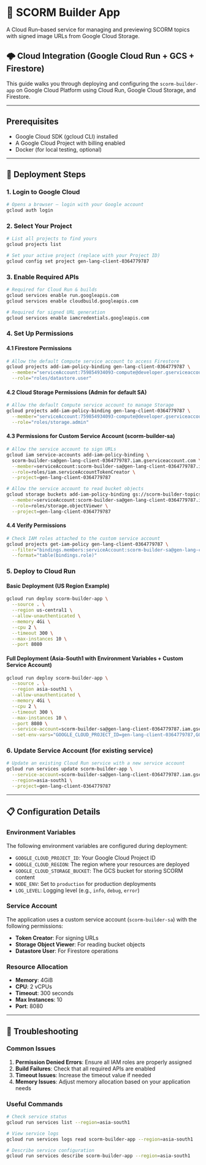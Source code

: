 # 📘 SCORM Builder App

A Cloud Run–based service for managing and previewing SCORM topics with signed image URLs from Google Cloud Storage.

## 🌩️ Cloud Integration (Google Cloud Run + GCS + Firestore)

This guide walks you through deploying and configuring the `scorm-builder-app` on Google Cloud Platform using Cloud Run, Google Cloud Storage, and Firestore.

---

## Prerequisites

- Google Cloud SDK (gcloud CLI) installed
- A Google Cloud Project with billing enabled
- Docker (for local testing, optional)

---

## 🚀 Deployment Steps

### 1. Login to Google Cloud

```bash
# Opens a browser – login with your Google account
gcloud auth login
```

### 2. Select Your Project

```bash
# List all projects to find yours
gcloud projects list

# Set your active project (replace with your Project ID)
gcloud config set project gen-lang-client-0364779787
```

### 3. Enable Required APIs

```bash
# Required for Cloud Run & builds
gcloud services enable run.googleapis.com
gcloud services enable cloudbuild.googleapis.com

# Required for signed URL generation
gcloud services enable iamcredentials.googleapis.com
```

### 4. Set Up Permissions

#### 4.1 Firestore Permissions

```bash
# Allow the default Compute service account to access Firestore
gcloud projects add-iam-policy-binding gen-lang-client-0364779787 \
  --member="serviceAccount:759854934093-compute@developer.gserviceaccount.com" \
  --role="roles/datastore.user"
```

#### 4.2 Cloud Storage Permissions (Admin for default SA)

```bash
# Allow the default Compute service account to manage Storage
gcloud projects add-iam-policy-binding gen-lang-client-0364779787 \
  --member="serviceAccount:759854934093-compute@developer.gserviceaccount.com" \
  --role="roles/storage.admin"
```

#### 4.3 Permissions for Custom Service Account (scorm-builder-sa)

```bash
# Allow the service account to sign URLs
gcloud iam service-accounts add-iam-policy-binding \
  scorm-builder-sa@gen-lang-client-0364779787.iam.gserviceaccount.com \
  --member=serviceAccount:scorm-builder-sa@gen-lang-client-0364779787.iam.gserviceaccount.com \
  --role=roles/iam.serviceAccountTokenCreator \
  --project=gen-lang-client-0364779787

# Allow the service account to read bucket objects
gcloud storage buckets add-iam-policy-binding gs://scorm-builder-topics-bucket \
  --member=serviceAccount:scorm-builder-sa@gen-lang-client-0364779787.iam.gserviceaccount.com \
  --role=roles/storage.objectViewer \
  --project=gen-lang-client-0364779787
```

#### 4.4 Verify Permissions

```bash
# Check IAM roles attached to the custom service account
gcloud projects get-iam-policy gen-lang-client-0364779787 \
  --filter="bindings.members:serviceAccount:scorm-builder-sa@gen-lang-client-0364779787.iam.gserviceaccount.com" \
  --format="table(bindings.role)"
```

### 5. Deploy to Cloud Run

#### Basic Deployment (US Region Example)

```bash
gcloud run deploy scorm-builder-app \
  --source . \
  --region us-central1 \
  --allow-unauthenticated \
  --memory 4Gi \
  --cpu 2 \
  --timeout 300 \
  --max-instances 10 \
  --port 8080
```

#### Full Deployment (Asia-South1 with Environment Variables + Custom Service Account)

```bash
gcloud run deploy scorm-builder-app \
  --source . \
  --region asia-south1 \
  --allow-unauthenticated \
  --memory 4Gi \
  --cpu 2 \
  --timeout 300 \
  --max-instances 10 \
  --port 8080 \
  --service-account=scorm-builder-sa@gen-lang-client-0364779787.iam.gserviceaccount.com \
  --set-env-vars="GOOGLE_CLOUD_PROJECT_ID=gen-lang-client-0364779787,GOOGLE_CLOUD_REGION=asia-south1,GOOGLE_CLOUD_STORAGE_BUCKET=scorm-builder-topics-bucket,NODE_ENV=production,LOG_LEVEL=info"
```

### 6. Update Service Account (for existing service)

```bash
# Update an existing Cloud Run service with a new service account
gcloud run services update scorm-builder-app \
  --service-account=scorm-builder-sa@gen-lang-client-0364779787.iam.gserviceaccount.com \
  --region=asia-south1 \
  --project=gen-lang-client-0364779787
```

---

## 📋 Configuration Details

### Environment Variables

The following environment variables are configured during deployment:

- `GOOGLE_CLOUD_PROJECT_ID`: Your Google Cloud Project ID
- `GOOGLE_CLOUD_REGION`: The region where your resources are deployed
- `GOOGLE_CLOUD_STORAGE_BUCKET`: The GCS bucket for storing SCORM content
- `NODE_ENV`: Set to `production` for production deployments
- `LOG_LEVEL`: Logging level (e.g., `info`, `debug`, `error`)

### Service Account

The application uses a custom service account (`scorm-builder-sa`) with the following permissions:
- **Token Creator**: For signing URLs
- **Storage Object Viewer**: For reading bucket objects
- **Datastore User**: For Firestore operations

### Resource Allocation

- **Memory**: 4GiB
- **CPU**: 2 vCPUs
- **Timeout**: 300 seconds
- **Max Instances**: 10
- **Port**: 8080

---

## 🔧 Troubleshooting

### Common Issues

1. **Permission Denied Errors**: Ensure all IAM roles are properly assigned
2. **Build Failures**: Check that all required APIs are enabled
3. **Timeout Issues**: Increase the timeout value if needed
4. **Memory Issues**: Adjust memory allocation based on your application needs

### Useful Commands

```bash
# Check service status
gcloud run services list --region=asia-south1

# View service logs
gcloud run services logs read scorm-builder-app --region=asia-south1

# Describe service configuration
gcloud run services describe scorm-builder-app --region=asia-south1
```